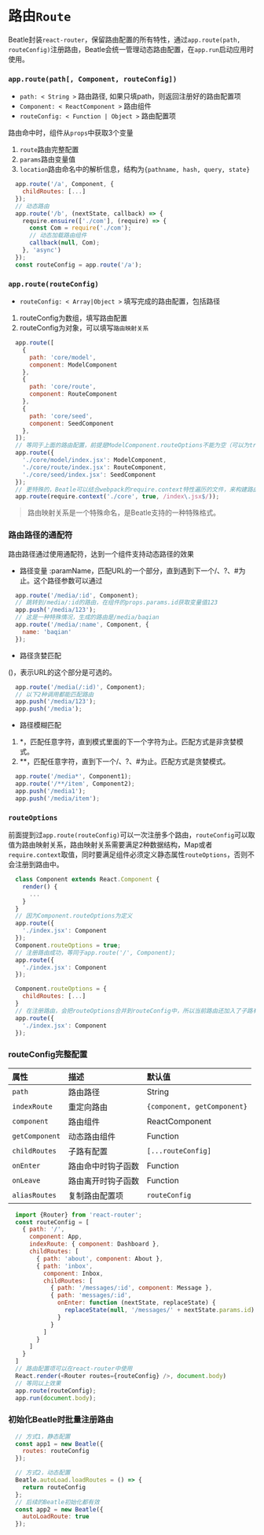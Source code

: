 # 路由`Route`

Beatle封装`react-router`，保留路由配置的所有特性，通过`app.route(path, routeConfig)`注册路由，Beatle会统一管理动态路由配置，在`app.run`启动应用时使用。

### `app.route(path[, Component, routeConfig])`
* `path: < String >` 路由路径, 如果只填path，则返回注册好的路由配置项
* `Component: < ReactComponent >` 路由组件
* `routeConfig: < Function | Object >` 路由配置项

路由命中时，组件从`props`中获取3个变量
1. `route`路由完整配置
1. `params`路由变量值
2. `location`路由命名中的解析信息，结构为`{pathname, hash, query, state}`

```javascript
  app.route('/a', Component, {
    childRoutes: [...]
  });
  // 动态路由
  app.route('/b', (nextState, callback) => {
    require.ensuire(['./com'], (require) => {
      const Com = require('./com');
      // 动态加载路由组件
      callback(null, Com);
    }, 'async')
  });
  const routeConfig = app.route('/a');
```

### `app.route(routeConfig)`
* `routeConfig: < Array|Object >` 填写完成的路由配置，包括路径
 1. routeConfig为数组，填写路由配置
 2. routeConfig为对象，可以填写`路由映射关系`

```javascript
  app.route([
    {
      path: 'core/model',
      component: ModelComponent
    },
    {
      path: 'core/route',
      component: RouteComponent
    },
    {
      path: 'core/seed',
      component: SeedComponent
    },
  ]);
  // 等同于上面的路由配置，前提是ModelComponent.routeOptions不能为空（可以为true或者Object）
  app.route({
    './core/model/index.jsx': ModelComponent,
    './core/route/index.jsx': RouteComponent,
    './core/seed/index.jsx': SeedComponent
  });
  // 更特殊的，Beatle可以结合webpack的require.context特性遍历的文件，来构建路由
  app.route(require.context('./core', true, /index\.jsx$/));
```

> 路由映射关系是一个特殊命名，是Beatle支持的一种特殊格式。


### 路由路径的通配符
路由路径通过使用通配符，达到一个组件支持动态路径的效果

+ 路径变量
:paramName，匹配URL的一个部分，直到遇到下一个/、?、#为止。这个路径参数可以通过

```javascript
  app.route('/media/:id', Component);
  // 跳转到/media/:id的路由，在组件的props.params.id获取变量值123
  app.push('/media/123');
  // 这是一种特殊情况，生成的路由是/media/baqian
  app.route('/media/:name', Component, {
    name: 'baqian'
  });
```

+ 路径贪婪匹配

()，表示URL的这个部分是可选的。

```javascript
  app.route('/media(/:id)', Component);
  // 以下2种调用都能匹配路由
  app.push('/media/123');
  app.push('/media');
```

+ 路径模糊匹配
1. *，匹配任意字符，直到模式里面的下一个字符为止。匹配方式是非贪婪模式。
2. **，匹配任意字符，直到下一个/、?、#为止。匹配方式是贪婪模式。

```javascript
  app.route('/media*', Component1);
  app.route('/**/item', Component2);
  app.push('/media1');
  app.push('/media/item');
```

### `routeOptions`

前面提到过`app.route(routeConfig)`可以一次注册多个路由，`routeConfig`可以取值为路由映射关系，路由映射关系需要满足2种数据结构，Map或者`require.context`取值，同时要满足组件必须定义静态属性`routeOptions`，否则不会注册到路由中。

```javascript
  class Component extends React.Component {
    render() {
      ...
    }
  }
  // 因为Component.routeOptions为定义
  app.route({
    './index.jsx': Component
  });
  Component.routeOptions = true;
  // 注册路由成功，等同于app.route('/', Component);
  app.route({
    './index.jsx': Component
  });

  Component.routeOptions = {
    childRoutes: [...]
  }
  // 在注册路由，会把routeOptions合并到routeConfig中，所以当前路由还加入了子路有
  app.route({
    './index.jsx': Component
  });
```

### routeConfig完整配置

| **属性** | **描述** | **默认值** |
| :--- | :--- | :--- |
| `path` | 路由路径 | String |
| `indexRoute` | 重定向路由 | `{component, getComponent}` |
| `component` | 路由组件 | ReactComponent |
| `getComponent` | 动态路由组件 | Function |
| `childRoutes` | 子路有配置 | `[...routeConfig]` |
| `onEnter` | 路由命中时钩子函数 | Function |
| `onLeave` | 路由离开时钩子函数 | Function |
| `aliasRoutes` | 复制路由配置项 | `routeConfig` |

```javascript
  import {Router} from 'react-router';
  const routeConfig = [
    { path: '/',
      component: App,
      indexRoute: { component: Dashboard },
      childRoutes: [
        { path: 'about', component: About },
        { path: 'inbox',
          component: Inbox,
          childRoutes: [
            { path: '/messages/:id', component: Message },
            { path: 'messages/:id',
              onEnter: function (nextState, replaceState) {
                replaceState(null, '/messages/' + nextState.params.id)
              }
            }
          ]
        }
      ]
    }
  ]
  // 路由配置项可以在react-router中使用
  React.render(<Router routes={routeConfig} />, document.body)
  // 等同以上效果
  app.route(routeConfig);
  app.run(document.body);
```

### 初始化Beatle时批量注册路由

```javascript
  // 方式1，静态配置
  const app1 = new Beatle({
    routes: routeConfig
  });

  // 方式2，动态配置
  Beatle.autoLoad.loadRoutes = () => {
    return routeConfig
  };
  // 后续的Beatle初始化都有效
  const app2 = new Beatle({
    autoLoadRoute: true
  });
```